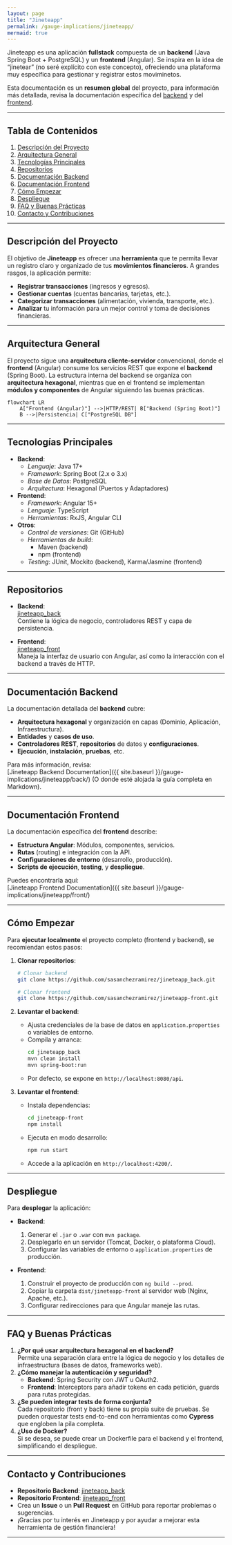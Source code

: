 ```yaml
---
layout: page
title: "Jineteapp"
permalink: /gauge-implications/jineteapp/
mermaid: true
---
```

  
Jineteapp es una aplicación **fullstack** compuesta de un **backend** (Java Spring Boot + PostgreSQL) y un **frontend** (Angular). Se inspira en la idea de “jinetear” (no seré explícito con este concepto), ofreciendo una plataforma muy específica para gestionar y registrar estos moviminetos.

Esta documentación es un **resumen global** del proyecto, para información más detallada, revisa la documentación específica del [backend](#documentación-backend) y del [frontend](#documentación-frontend).

---

## Tabla de Contenidos

1. [Descripción del Proyecto](#descripción-del-proyecto)
2. [Arquitectura General](#arquitectura-general)
3. [Tecnologías Principales](#tecnologías-principales)
4. [Repositorios](#repositorios)
5. [Documentación Backend](#documentación-backend)
6. [Documentación Frontend](#documentación-frontend)
7. [Cómo Empezar](#cómo-empezar)
8. [Despliegue](#despliegue)
9. [FAQ y Buenas Prácticas](#faq-y-buenas-prácticas)
10. [Contacto y Contribuciones](#contacto-y-contribuciones)

---

## Descripción del Proyecto

El objetivo de **Jineteapp** es ofrecer una **herramienta** que te permita llevar un registro claro y organizado de tus **movimientos financieros**. A grandes rasgos, la aplicación permite:

- **Registrar transacciones** (ingresos y egresos).
- **Gestionar cuentas** (cuentas bancarias, tarjetas, etc.).
- **Categorizar transacciones** (alimentación, vivienda, transporte, etc.).
- **Analizar** tu información para un mejor control y toma de decisiones financieras.

---

## Arquitectura General

El proyecto sigue una **arquitectura cliente-servidor** convencional, donde el **frontend** (Angular) consume los servicios REST que expone el **backend** (Spring Boot). La estructura interna del backend se organiza con **arquitectura hexagonal**, mientras que en el frontend se implementan **módulos y componentes** de Angular siguiendo las buenas prácticas.

~~~mermaid
flowchart LR
    A["Frontend (Angular)"] -->|HTTP/REST| B["Backend (Spring Boot)"]
    B -->|Persistencia| C["PostgreSQL DB"]
~~~

---

## Tecnologías Principales

- **Backend**:
  - *Lenguaje*: Java 17+
  - *Framework*: Spring Boot (2.x o 3.x)
  - *Base de Datos*: PostgreSQL
  - *Arquitectura*: Hexagonal (Puertos y Adaptadores)
- **Frontend**:
  - *Framework*: Angular 15+
  - *Lenguaje*: TypeScript
  - *Herramientas*: RxJS, Angular CLI
- **Otros**:
  - *Control de versiones*: Git (GitHub)
  - *Herramientas de build*:
    - Maven (backend)
    - npm (frontend)
  - *Testing*: JUnit, Mockito (backend), Karma/Jasmine (frontend)

---

## Repositorios

- **Backend**:  
  [jineteapp_back](https://github.com/sasanchezramirez/jineteapp_back)  
  Contiene la lógica de negocio, controladores REST y capa de persistencia.
  
- **Frontend**:  
  [jineteapp_front](https://github.com/sasanchezramirez/jineteapp-front)  
  Maneja la interfaz de usuario con Angular, así como la interacción con el backend a través de HTTP.

---

## Documentación Backend

La documentación detallada del **backend** cubre:

- **Arquitectura hexagonal** y organización en capas (Dominio, Aplicación, Infraestructura).  
- **Entidades** y **casos de uso**.  
- **Controladores REST**, **repositorios** de datos y **configuraciones**.  
- **Ejecución**, **instalación**, **pruebas**, etc.

Para más información, revisa:  
[Jineteapp Backend Documentation]({{ site.baseurl }}/gauge-implications/jineteapp/back/) 
(O donde esté alojada la guía completa en Markdown).

---

## Documentación Frontend

La documentación específica del **frontend** describe:

- **Estructura Angular**: Módulos, componentes, servicios.  
- **Rutas** (routing) e integración con la API.  
- **Configuraciones de entorno** (desarrollo, producción).  
- **Scripts de ejecución**, **testing**, y **despliegue**.

Puedes encontrarla aquí:  
[Jineteapp Frontend Documentation]({{ site.baseurl }}/gauge-implications/jineteapp/front/)

---

## Cómo Empezar

Para **ejecutar localmente** el proyecto completo (frontend y backend), se recomiendan estos pasos:

1. **Clonar repositorios**:
   ~~~bash
   # Clonar backend
   git clone https://github.com/sasanchezramirez/jineteapp_back.git
   
   # Clonar frontend
   git clone https://github.com/sasanchezramirez/jineteapp-front.git
   ~~~

2. **Levantar el backend**:
   - Ajusta credenciales de la base de datos en `application.properties` o variables de entorno.  
   - Compila y arranca:
     ~~~bash
     cd jineteapp_back
     mvn clean install
     mvn spring-boot:run
     ~~~
   - Por defecto, se expone en `http://localhost:8080/api`.

3. **Levantar el frontend**:
   - Instala dependencias:
     ~~~bash
     cd jineteapp-front
     npm install
     ~~~
   - Ejecuta en modo desarrollo:
     ~~~bash
     npm run start
     ~~~
   - Accede a la aplicación en `http://localhost:4200/`.

---

## Despliegue

Para **desplegar** la aplicación:

- **Backend**:  
  1. Generar el `.jar` o `.war` con `mvn package`.  
  2. Desplegarlo en un servidor (Tomcat, Docker, o plataforma Cloud).  
  3. Configurar las variables de entorno o `application.properties` de producción.

- **Frontend**:  
  1. Construir el proyecto de producción con `ng build --prod`.  
  2. Copiar la carpeta `dist/jineteapp-front` al servidor web (Nginx, Apache, etc.).  
  3. Configurar redirecciones para que Angular maneje las rutas.

---

## FAQ y Buenas Prácticas

1. **¿Por qué usar arquitectura hexagonal en el backend?**  
   Permite una separación clara entre la lógica de negocio y los detalles de infraestructura (bases de datos, frameworks web).  
2. **¿Cómo manejar la autenticación y seguridad?**  
   - **Backend**: Spring Security con JWT u OAuth2.  
   - **Frontend**: Interceptors para añadir tokens en cada petición, guards para rutas protegidas.  
3. **¿Se pueden integrar tests de forma conjunta?**  
   Cada repositorio (front y back) tiene su propia suite de pruebas. Se pueden orquestar tests end-to-end con herramientas como **Cypress** que engloben la pila completa.  
4. **¿Uso de Docker?**  
   Si se desea, se puede crear un Dockerfile para el backend y el frontend, simplificando el despliegue.

---

## Contacto y Contribuciones

- **Repositorio Backend**: [jineteapp_back](https://github.com/sasanchezramirez/jineteapp_back)  
- **Repositorio Frontend**: [jineteapp_front](https://github.com/sasanchezramirez/jineteapp-front)  
- Crea un **Issue** o un **Pull Request** en GitHub para reportar problemas o sugerencias.  
- ¡Gracias por tu interés en Jineteapp y por ayudar a mejorar esta herramienta de gestión financiera!

---